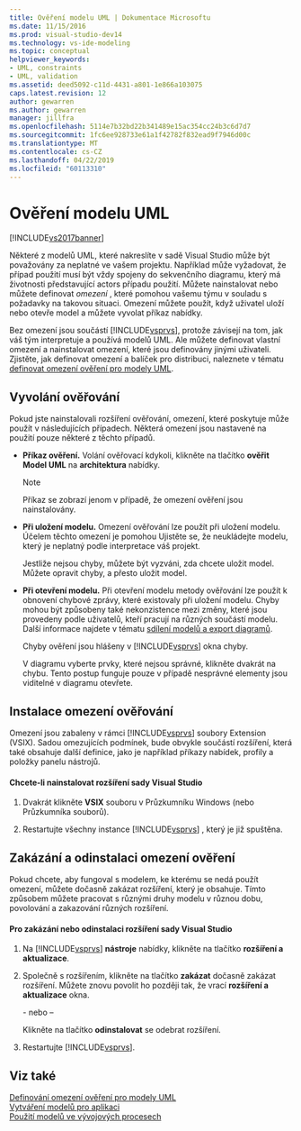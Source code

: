 ```yaml
---
title: Ověření modelu UML | Dokumentace Microsoftu
ms.date: 11/15/2016
ms.prod: visual-studio-dev14
ms.technology: vs-ide-modeling
ms.topic: conceptual
helpviewer_keywords:
- UML, constraints
- UML, validation
ms.assetid: deed5092-c11d-4431-a801-1e866a103075
caps.latest.revision: 12
author: gewarren
ms.author: gewarren
manager: jillfra
ms.openlocfilehash: 5114e7b32bd22b341489e15ac354cc24b3c6d7d7
ms.sourcegitcommit: 1fc6ee928733e61a1f42782f832ead9f7946d00c
ms.translationtype: MT
ms.contentlocale: cs-CZ
ms.lasthandoff: 04/22/2019
ms.locfileid: "60113310"
---
```

# <a name="validate-your-uml-model"></a>Ověření modelu UML
[!INCLUDE[vs2017banner](../includes/vs2017banner.md)]

Některé z modelů UML, které nakreslíte v sadě Visual Studio může být považovány za neplatné ve vašem projektu. Například může vyžadovat, že případ použití musí být vždy spojeny do sekvenčního diagramu, který má životnosti představující actors případu použití. Můžete nainstalovat nebo můžete definovat *omezení* , které pomohou vašemu týmu v souladu s požadavky na takovou situaci. Omezení můžete použít, když uživatel uloží nebo otevře model a můžete vyvolat příkaz nabídky.  
  
 Bez omezení jsou součástí [!INCLUDE[vsprvs](../includes/vsprvs-md.md)], protože závisejí na tom, jak váš tým interpretuje a používá modelů UML. Ale můžete definovat vlastní omezení a nainstalovat omezení, které jsou definovány jinými uživateli. Zjistěte, jak definovat omezení a balíček pro distribuci, naleznete v tématu [definovat omezení ověření pro modely UML](../modeling/define-validation-constraints-for-uml-models.md).  
  
## <a name="invoking-validation"></a>Vyvolání ověřování  
 Pokud jste nainstalovali rozšíření ověřování, omezení, které poskytuje může použít v následujících případech. Některá omezení jsou nastavené na použití pouze některé z těchto případů.  
  
- **Příkaz ověření.** Volání ověřovací kdykoli, klikněte na tlačítko **ověřit Model UML** na **architektura** nabídky.  
  
  > [!NOTE]
  >  Příkaz se zobrazí jenom v případě, že omezení ověření jsou nainstalovány.  
  
- **Při uložení modelu.** Omezení ověřování lze použít při uložení modelu. Účelem těchto omezení je pomohou Ujistěte se, že neukládejte modelu, který je neplatný podle interpretace váš projekt.  
  
   Jestliže nejsou chyby, můžete být vyzváni, zda chcete uložit model. Můžete opravit chyby, a přesto uložit model.  
  
- **Při otevření modelu.** Při otevření modelu metody ověřování lze použít k obnovení chybové zprávy, které existovaly při uložení modelu. Chyby mohou být způsobeny také nekonzistence mezi změny, které jsou provedeny podle uživatelů, kteří pracují na různých součástí modelu. Další informace najdete v tématu [sdílení modelů a export diagramů](../modeling/share-models-and-exporting-diagrams.md).  
  
  Chyby ověření jsou hlášeny v [!INCLUDE[vsprvs](../includes/vsprvs-md.md)] okna chyby.  
  
  V diagramu vyberte prvky, které nejsou správné, klikněte dvakrát na chybu. Tento postup funguje pouze v případě nesprávné elementy jsou viditelné v diagramu otevřete.  
  
## <a name="installing-validation-constraints"></a>Instalace omezení ověřování  
 Omezení jsou zabaleny v rámci [!INCLUDE[vsprvs](../includes/vsprvs-md.md)] soubory Extension (VSIX). Sadou omezujících podmínek, bude obvykle součástí rozšíření, která také obsahuje další definice, jako je například příkazy nabídek, profily a položky panelu nástrojů.  
  
#### <a name="to-install-a-visual-studio-extension"></a>Chcete-li nainstalovat rozšíření sady Visual Studio  
  
1. Dvakrát klikněte **VSIX** souboru v Průzkumníku Windows (nebo Průzkumníka souborů).  
  
2. Restartujte všechny instance [!INCLUDE[vsprvs](../includes/vsprvs-md.md)] , který je již spuštěna.  
  
## <a name="disabling-and-uninstalling-validation-constraints"></a>Zakázání a odinstalaci omezení ověření  
 Pokud chcete, aby fungoval s modelem, ke kterému se nedá použít omezení, můžete dočasně zakázat rozšíření, který je obsahuje. Tímto způsobem můžete pracovat s různými druhy modelu v různou dobu, povolování a zakazování různých rozšíření.  
  
#### <a name="to-disable-or-uninstall-a-visual-studio-extension"></a>Pro zakázání nebo odinstalaci rozšíření sady Visual Studio  
  
1. Na [!INCLUDE[vsprvs](../includes/vsprvs-md.md)] **nástroje** nabídky, klikněte na tlačítko **rozšíření a aktualizace**.  
  
2. Společně s rozšířením, klikněte na tlačítko **zakázat** dočasně zakázat rozšíření. Můžete znovu povolit ho později tak, že vrací **rozšíření a aktualizace** okna.  
  
     \- nebo –  
  
     Klikněte na tlačítko **odinstalovat** se odebrat rozšíření.  
  
3. Restartujte [!INCLUDE[vsprvs](../includes/vsprvs-md.md)].  
  
## <a name="see-also"></a>Viz také  
 [Definování omezení ověření pro modely UML](../modeling/define-validation-constraints-for-uml-models.md)   
 [Vytváření modelů pro aplikaci](../modeling/create-models-for-your-app.md)   
 [Použití modelů ve vývojových procesech](../modeling/use-models-in-your-development-process.md)
